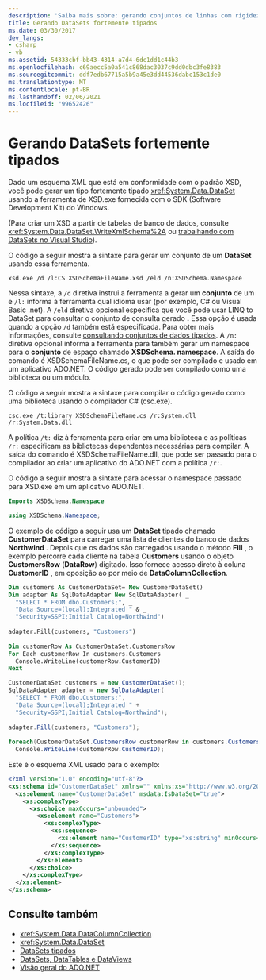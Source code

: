 ```yaml
---
description: 'Saiba mais sobre: gerando conjuntos de linhas com rigidez de tipos'
title: Gerando DataSets fortemente tipados
ms.date: 03/30/2017
dev_langs:
- csharp
- vb
ms.assetid: 54333cbf-bb43-4314-a7d4-6dc1dd1c44b3
ms.openlocfilehash: c69aecc5a0a541c868dac3037c9dd0dbc3fe8383
ms.sourcegitcommit: ddf7edb67715a5b9a45e3dd44536dabc153c1de0
ms.translationtype: MT
ms.contentlocale: pt-BR
ms.lasthandoff: 02/06/2021
ms.locfileid: "99652426"
---
```

# <a name="generating-strongly-typed-datasets"></a>Gerando DataSets fortemente tipados

Dado um esquema XML que está em conformidade com o padrão XSD, você pode gerar um tipo fortemente tipado <xref:System.Data.DataSet> usando a ferramenta de XSD.exe fornecida com o SDK (Software Development Kit) do Windows.  
  
 (Para criar um XSD a partir de tabelas de banco de dados, consulte <xref:System.Data.DataSet.WriteXmlSchema%2A> ou [trabalhando com DataSets no Visual Studio](/visualstudio/data-tools/dataset-tools-in-visual-studio)).  
  
 O código a seguir mostra a sintaxe para gerar um conjunto de um **DataSet** usando essa ferramenta.  
  
```console  
xsd.exe /d /l:CS XSDSchemaFileName.xsd /eld /n:XSDSchema.Namespace  
```  
  
 Nessa sintaxe, a `/d` diretiva instrui a ferramenta a gerar um **conjunto** de um e `/l:` informa à ferramenta qual idioma usar (por exemplo, C# ou Visual Basic .net). A `/eld` diretiva opcional especifica que você pode usar LINQ to DataSet para consultar o conjunto de consulta gerado **.** Essa opção é usada quando a opção `/d` também está especificada. Para obter mais informações, consulte [consultando conjuntos de dados tipados](../querying-typed-datasets.md). A `/n:` diretiva opcional informa a ferramenta para também gerar um namespace para o **conjunto** de espaço chamado **XSDSchema. namespace**. A saída do comando é XSDSchemaFileName.cs, o que pode ser compilado e usado em um aplicativo ADO.NET. O código gerado pode ser compilado como uma biblioteca ou um módulo.  
  
 O código a seguir mostra a sintaxe para compilar o código gerado como uma biblioteca usando o compilador C# (csc.exe).  
  
```console  
csc.exe /t:library XSDSchemaFileName.cs /r:System.dll /r:System.Data.dll  
```  
  
 A política `/t:` diz à ferramenta para criar em uma biblioteca e as políticas `/r:` especificam as bibliotecas dependentes necessárias para compilar. A saída do comando é XSDSchemaFileName.dll, que pode ser passado para o compilador ao criar um aplicativo do ADO.NET com a política `/r:`.  
  
 O código a seguir mostra a sintaxe para acessar o namespace passado para XSD.exe em um aplicativo ADO.NET.  
  
```vb  
Imports XSDSchema.Namespace  
```  
  
```csharp  
using XSDSchema.Namespace;  
```  
  
 O exemplo de código a seguir usa um **DataSet** tipado chamado **CustomerDataSet** para carregar uma lista de clientes do banco de dados **Northwind** . Depois que os dados são carregados usando o método **Fill** , o exemplo percorre cada cliente na tabela **Customers** usando o objeto **CustomersRow** (**DataRow**) digitado. Isso fornece acesso direto à coluna **CustomerID** , em oposição ao por meio de **DataColumnCollection**.  
  
```vb  
Dim customers As CustomerDataSet= New CustomerDataSet()  
Dim adapter As SqlDataAdapter New SqlDataAdapter( _  
  "SELECT * FROM dbo.Customers;", _  
  "Data Source=(local);Integrated " & _  
  "Security=SSPI;Initial Catalog=Northwind")  
  
adapter.Fill(customers, "Customers")  
  
Dim customerRow As CustomerDataSet.CustomersRow  
For Each customerRow In customers.Customers  
  Console.WriteLine(customerRow.CustomerID)  
Next  
```  
  
```csharp  
CustomerDataSet customers = new CustomerDataSet();  
SqlDataAdapter adapter = new SqlDataAdapter(  
  "SELECT * FROM dbo.Customers;",  
  "Data Source=(local);Integrated " +  
  "Security=SSPI;Initial Catalog=Northwind");  
  
adapter.Fill(customers, "Customers");  
  
foreach(CustomerDataSet.CustomersRow customerRow in customers.Customers)  
  Console.WriteLine(customerRow.CustomerID);  
```  
  
 Este é o esquema XML usado para o exemplo:
  
```xml  
<?xml version="1.0" encoding="utf-8"?>  
<xs:schema id="CustomerDataSet" xmlns="" xmlns:xs="http://www.w3.org/2001/XMLSchema" xmlns:msdata="urn:schemas-microsoft-com:xml-msdata">  
  <xs:element name="CustomerDataSet" msdata:IsDataSet="true">  
    <xs:complexType>  
      <xs:choice maxOccurs="unbounded">  
        <xs:element name="Customers">  
          <xs:complexType>  
            <xs:sequence>  
              <xs:element name="CustomerID" type="xs:string" minOccurs="0" />  
            </xs:sequence>  
          </xs:complexType>  
        </xs:element>  
      </xs:choice>  
    </xs:complexType>  
  </xs:element>  
</xs:schema>  
```  
  
## <a name="see-also"></a>Consulte também

- <xref:System.Data.DataColumnCollection>
- <xref:System.Data.DataSet>
- [DataSets tipados](typed-datasets.md)
- [DataSets, DataTables e DataViews](index.md)
- [Visão geral do ADO.NET](../ado-net-overview.md)
